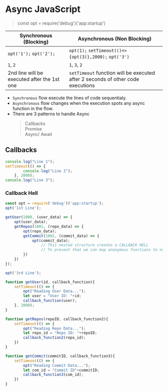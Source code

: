 # Async JavaScript

> const opt = require('debug')('app:startup')

Synchronous (Blocking)| Asynchronous (Non Blocking)
------------ | ------------- 
`opt('1');`  `opt('2');`|`opt(1);`  `setTimeout(()=>{opt(3)},2000);`  `opt('3')`
`1`, `2`| `1`, `3`, `2`
2nd line will be executed after the 1st one| `setTimeout` function will be executed after 2 seconds of other code executions

- `Synchronous` flow execute the lines of code sequentialy.
- `Asynchronous` flow changes when the execution spots any async function in the flow.
- There are 3 patterns to handle Async
    > Callbacks  
    > Promise  
    > Async/ Await

## Callbacks

```javascript
console.log("Line 1");
setTimeout(() => {
        console.log("Line 2");
    }, 2000);
console.log("Line 3");

```

### Callback Hell

```javascript
const opt = require('debug')('app:startup');
opt('1st Line');

getUser(1000, (user_data) => {
    opt(user_data);
    getRepos(1001, (repo_data) => {
        opt(repo_data);
        getCommit(1002, (commit_data) => {
            opt(commit_data);
                // This nested structure creates a CALLBACK HELL
                // To prevent that we can map anonymous functions to named functions
        })
    })
});

opt('3rd Line');

function getUser(id, callback_function){
    setTimeout(() => {
        opt("Reading User Data...");
        let user = "User ID: "+id;
        callback_function(user);
    }, 2000);
}

function getRepos(repoID, callback_function2){
    setTimeout(() => {
        opt("Reading Repo Data...");
        let repo_id = "Repo ID: "+repoID;
        callback_function2(repo_id);
    })
}

function getCommit(commitID, callback_function3){
    setTimeout(() => {
        opt("Reading Commit Data...");
        let com_id = "Commit ID"+commitID;
        callback_function3(com_id);
    })
}
```
